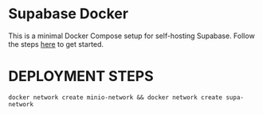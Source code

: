 # Supabase Docker

This is a minimal Docker Compose setup for self-hosting Supabase. Follow the steps [here](https://supabase.com/docs/guides/hosting/docker) to get started.


# DEPLOYMENT STEPS

`docker network create minio-network && docker network create supa-network`